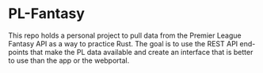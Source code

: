 # PL-Fantasy
This repo holds a personal project to pull data from the Premier League Fantasy API as a way to practice Rust. The goal is to use the REST API end-points that make the PL data available and create an interface that is better to use than the app or the webportal.  
